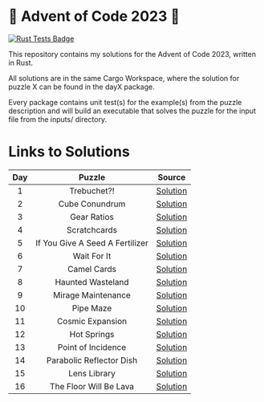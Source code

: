 # 🎄 Advent of Code 2023 🎄

[![Rust Tests Badge](https://github.com/chrismandery/advent-of-code-2023/actions/workflows/rust.yml/badge.svg)](https://github.com/chrismandery/advent-of-code-2023/actions/workflows/rust.yml)

This repository contains my solutions for the Advent of Code 2023, written in Rust.

All solutions are in the same Cargo Workspace, where the solution for puzzle X can be found in the dayX package.

Every package contains unit test(s) for the example(s) from the puzzle description and will build an executable that solves the puzzle for the input file from the inputs/ directory.

# Links to Solutions

| Day |             Puzzle              |            Source             |
|:---:|:-------------------------------:|:-----------------------------:|
|  1  | Trebuchet?!                     | [Solution](day1/src/main.rs)  |
|  2  | Cube Conundrum                  | [Solution](day2/src/main.rs)  |
|  3  | Gear Ratios                     | [Solution](day3/src/main.rs)  |
|  4  | Scratchcards                    | [Solution](day4/src/main.rs)  |
|  5  | If You Give A Seed A Fertilizer | [Solution](day5/src/main.rs)  |
|  6  | Wait For It                     | [Solution](day6/src/main.rs)  |
|  7  | Camel Cards                     | [Solution](day7/src/main.rs)  |
|  8  | Haunted Wasteland               | [Solution](day8/src/main.rs)  |
|  9  | Mirage Maintenance              | [Solution](day9/src/main.rs)  |
| 10  | Pipe Maze                       | [Solution](day10/src/main.rs) |
| 11  | Cosmic Expansion                | [Solution](day11/src/main.rs) |
| 12  | Hot Springs                     | [Solution](day12/src/main.rs) |
| 13  | Point of Incidence              | [Solution](day13/src/main.rs) |
| 14  | Parabolic Reflector Dish        | [Solution](day14/src/main.rs) |
| 15  | Lens Library                    | [Solution](day15/src/main.rs) |
| 16  | The Floor Will Be Lava          | [Solution](day16/src/main.rs) |
